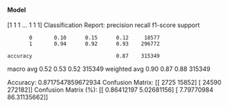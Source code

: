 #### Model
[1 1 1 ... 1 1 1]
Classification Report:
              precision    recall  f1-score   support

           0       0.10      0.15      0.12     18577
           1       0.94      0.92      0.93    296772

    accuracy                           0.87    315349
   macro avg       0.52      0.53      0.52    315349
weighted avg       0.90      0.87      0.88    315349

Accuracy: 0.8717547859672934
Confusion Matrix:
[[  2725  15852]
 [ 24590 272182]]
Confusion Matrix (%):
[[ 0.86412197  5.02681156]
 [ 7.79770984 86.31135662]]
